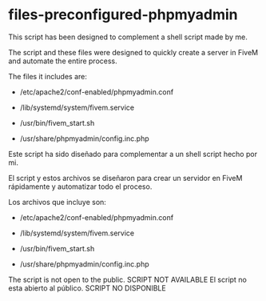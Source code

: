 # files-preconfigured-phpmyadmin
This script has been designed to complement a shell script made by me.

The script and these files were designed to quickly create a server in FiveM and automate the entire process.

The files it includes are:

  - /etc/apache2/conf-enabled/phpmyadmin.conf
  
  - /lib/systemd/system/fivem.service
  
  - /usr/bin/fivem_start.sh
  
  - /usr/share/phpmyadmin/config.inc.php



Este script ha sido diseñado para complementar a un shell script hecho por mi.

El script y estos archivos se diseñaron para crear un servidor en FiveM rápidamente y automatizar todo el proceso.

Los archivos que incluye son:

  - /etc/apache2/conf-enabled/phpmyadmin.conf
  
  - /lib/systemd/system/fivem.service
  
  - /usr/bin/fivem_start.sh
  
  - /usr/share/phpmyadmin/config.inc.php
  
  
  The script is not open to the public. SCRIPT NOT AVAILABLE
  El script no esta abierto al público. SCRIPT NO DISPONIBLE
